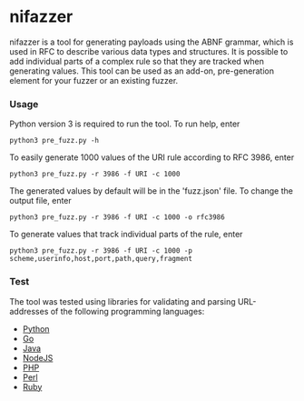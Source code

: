# nifazzer
nifazzer is a tool for generating payloads using the ABNF grammar, which is used in RFC to describe various data types and structures. It is possible to add individual parts of a complex rule so that they are tracked when generating values. This tool can be used as an add-on, pre-generation element for your fuzzer or an existing fuzzer.

### Usage
Python version 3 is required to run the tool. To run help, enter
```
python3 pre_fuzz.py -h
```
To easily generate 1000 values of the URI rule according to RFC 3986, enter
```
python3 pre_fuzz.py -r 3986 -f URI -c 1000
```
The generated values by default will be in the 'fuzz.json' file. To change the output file, enter
```
python3 pre_fuzz.py -r 3986 -f URI -c 1000 -o rfc3986
```
To generate values that track individual parts of the rule, enter
```
python3 pre_fuzz.py -r 3986 -f URI -c 1000 -p scheme,userinfo,host,port,path,query,fragment
```

### Test
The tool was tested using libraries for validating and parsing URL-addresses of the following programming languages:
* [Python](test/python/)
* [Go](test/golang/)
* [Java](test/java/)
* [NodeJS](test/nodejs/)
* [PHP](test/php/)
* [Perl](test/perl/)
* [Ruby](test/ruby/)